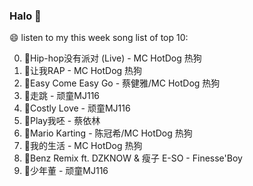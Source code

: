 

### Halo 👋

😄 listen to my this week song list of top 10:

0. 🌈Hip-hop没有派对 (Live) - MC HotDog 热狗
1. 🌈让我RAP - MC HotDog 热狗
2. 🌈Easy Come Easy Go - 蔡健雅/MC HotDog 热狗
3. 🌈走跳 - 顽童MJ116
4. 🌈Costly Love - 顽童MJ116
5. 🌈Play我呸 - 蔡依林
6. 🌈Mario Karting - 陈冠希/MC HotDog 热狗
7. 🌈我的生活 - MC HotDog 热狗
8. 🌈Benz Remix ft. DZKNOW & 瘦子 E-SO - Finesse'Boy
9. 🌈少年董 - 顽童MJ116

